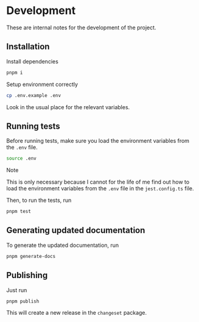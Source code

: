 # Development

These are internal notes for the development of the project.

## Installation

Install dependencies

```bash
pnpm i
```

Setup environment correctly

```bash
cp .env.example .env
```

Look in the usual place for the relevant variables.

## Running tests

Before running tests, make sure you load the environment variables from the `.env` file.

```bash
source .env
```

> [!NOTE]
> This is only necessary because I cannot for the life of me find out how to load the environment variables from the `.env` file in the `jest.config.ts` file.

Then, to run the tests, run

```bash
pnpm test
```

## Generating updated documentation

To generate the updated documentation, run

```bash
pnpm generate-docs
```

## Publishing

Just run

```bash
pnpm publish
```

This will create a new release in the `changeset` package.
